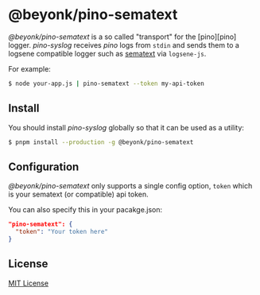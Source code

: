 # @beyonk/pino-sematext

*@beyonk/pino-sematext* is a so called "transport" for the [pino][pino] logger. *pino-syslog* receives *pino* logs from `stdin` and 
sends them to a logsene compatible logger such as [sematext](https://sematext.com) via `logsene-js`.

For example:

```bash
$ node your-app.js | pino-sematext --token my-api-token
```

## Install

You should install *pino-syslog* globally so that it can be used as a utility:

```bash
$ pnpm install --production -g @beyonk/pino-sematext
```

## Configuration

*@beyonk/pino-sematext* only supports a single config option, `token` which is your sematext (or compatible) api token.

You can also specify this in your pacakge.json:

```json
"pino-sematext": {
  "token": "Your token here"
}
```

## License

[MIT License](https://antony.mit-license.org/)